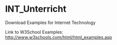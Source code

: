 # INT_Unterricht
Download Examples for Internet Technology

Link to W3School Examples:  http://www.w3schools.com/html/html_examples.asp
